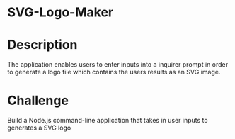 # SVG-Logo-Maker

# Description
The application enables users to enter inputs into a inquirer prompt in order to generate a logo file which contains the users results as an SVG image.

# Challenge
Build a Node.js command-line application that takes in user inputs to generates a SVG logo

